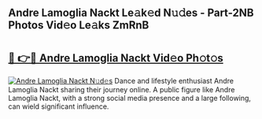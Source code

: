 ## Andre Lamoglia Nackt Le𝚊k𝚎d N𝚞𝚍es - Part-2NB Photos Vid𝚎o Le𝚊ks ZmRnB

# <h2><a href="http://fb7m1i.evod.top/?m=Andre+Lamoglia+Nackt">🔗 👉🔴 Andre Lamoglia Nackt Vid𝚎o Ph𝚘t𝚘s</a></h2>

[![Andre Lamoglia Nackt N𝚞d𝚎s](https://i.imgur.com/8V9OHl7.gif)](http://fb7m1i.evod.top/?m=Andre+Lamoglia+Nackt)
Dance and lifestyle enthusiast Andre Lamoglia Nackt sharing their journey online. A public figure like Andre Lamoglia Nackt, with a strong social media presence and a large following, can wield significant influence. 
